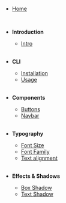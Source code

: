 -   [Home](/)

    <br>

-   **Introduction**

    -   [Intro](/guide/)

    <br>

-   **CLI**

    -   [ Installation](/guide/cli/installation)
    -   [Usage](/guide/cli/usage)

    <br>

-   **Components**

    -   [Buttons](/guide/components/buttons)
    -   [Navbar](/guide/components/navbar)

    <br>

-   **Typography**

    -   [Font Size](/guide/typography/font-size)
    -   [Font Family](/guide/typography/font-family)
    -   [Text alignment](/guide/typography/text-align)

    <br>

-   **Effects & Shadows**

    -   [Box Shadow](/guide/utilities/effects/box-shadow)
    -   [Text Shadow](/guide/utilities/effects/text-shadow)

    <br>
